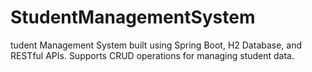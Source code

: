 # StudentManagementSystem
tudent Management System built using Spring Boot, H2 Database, and RESTful APIs. Supports CRUD operations for managing student data.

